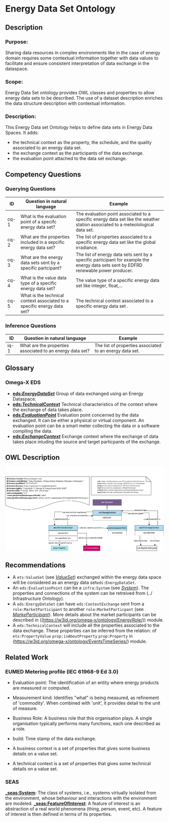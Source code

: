 # Energy Data Set Ontology

## Description
### Purpose:
Sharing data resources in complex environments like in the case of energy domain requires some contextual information together with data values to facilitate and ensure consistent interpretation of data exchange in the dataspace. 
### Scope:
Energy Data Set ontology provides OWL classes and properties to allow energy data sets to be described. The use of a dataset description enriches the data structure description with contextual information.
### Description:
This Energy Data set Ontology helps to define data sets in Energy Data Spaces. It adds:
- the technical context as the property, the schedule, and the quality associated to an energy data set.
- the exchange context as the participants of the data exchange.
- the evaluation point attached to the data set exchange.

## Competency Questions

### Querying Questions
| ID | Question in natural language | Example
|---|---|---|
| cq-1 |What is the evaluation point of a specifc energy data set?  | The evaluation point associated to a specific energy data set like the weather station associated to a meteolological data set.|
| cq-2 |What are the properties included in a sepcific  energy data set?   | The list of properties  associated to a specific energy data set like the global irradiance.|
| cq-3 | What are the energy data sets sent by a specific partcipant?  | The list of energy data sets sent by a specific participant for example the energy data sets sent by EDFRD renewable power producer.|
| cq-4 |  What is the value data type of a specific energy data set?  | The value type of a specific energy data set like integer, float,...|
| cq-5 |  What is the technical context associated to a specific energy data set?  | The technical context associated to a specific energy data set .|
### Inference Questions
| ID | Question in natural language | Example
|---|---|---|
| iq-1| What are the properties associated to an energy data set? | The list of properties associated to an energy data set.|

## Glossary
### Omega-X EDS
* [**eds:_EnergyDataSet_**](https://w3id.org/omega-x/ontology/EnergyDataSet/EnergyDataSet/)
Group of data exchanged using an Energy Dataspace. 
* [**eds:_TechnicalContext_**](https://w3id.org/omega-x/ontology/EnergyDataSet/TechnicalContext/)
Technical characteristics of the context where the exchange of data takes place.
* [**eds:_EvaluationPoint_**](https://w3id.org/omega-x/ontology/EnergyDataSet/EvaluationPoint/)
Evaluation point concerned by the data exchanged. It can be either a physical or virtual component. An evaluation point can be a smart meter collecting the data or a software compiling the data.
* [**eds:_ExchangeContext_**](https://w3id.org/omega-x/ontology/EnergyDataSet/ExchangeContext/)
Exchange context where the exchange of data takes place inluding the source and target particpants of the exchange.
## OWL Description

![Diagram](./EDSModule-v1.0.png)

## Recommendations
- A `ets:ValueSet` (see [_ValueSet_](https://w3id.org/omega-x/ontology/EventstimeSeries/ValueSet/)) exchanged within the energy data space will be considered as an energy data set`eds:EnergyDataSet`. 
- An `eds:EvaluationPoint` can be a `infra:System` (see [_System_](https://w3id.org/omega-x/ontology/Infrastructure/EvaluationPoint/)). The properties and connections of the system can be retreived from (../  Infrastructure Ontology).
- A `eds:EnergyDataSet` can have `eds:ContextExchange` sent from a `role:MarketParticipant` to another `role:MarketParticpant` (see [_MarkeParticipant_](https://w3id.org/omega-x/ontology/EnergyRole/MarketParticipant/)). More details about the market participants can be described in ((https://w3id.org/omega-x/ontology/EnergyRole/)) module.
- A `eds:TechnicalContext` will include all the properties associated to the data exchange. These properties can be inferred from the relation: of `ets:PropertyValue` `prop:isAboutProperty` `prop:Property` in  (https://w3id.org/omega-x/ontology/EventsTimeSeries/) module.
## Related Work
### EUMED Metering profile (IEC 61968-9 Ed 3.0)
* Evaluation point: The identification of an entity where energy products are measured or computed.

* Measurement kind: Identifies "what" is being measured, as refinement of 'commodity'. When
combined with 'unit', it provides detail to the unit of measure.
* Business Role: A business role that this organisation plays. A single organisation
typically performs many functions, each one described as a role.
* build: Time stamp of the data exchange.
* A business context is a set of properties that gives some business details on a value set.
* A technical context is a set of properties that gives some technical details on a value set.

### SEAS
 [**_seas:System**](https://w3id.org/seas/System): The class of systems, i.e., systems virtually isolated from the environment, whose behaviour and interactions with the environment are modeled.
 [**_seas:FeatureOfInterest**](https://w3id.org/seas/FeatureOfInterest): A feature of interest is an abstraction of a real world phenomena (thing, person, event, etc). A feature of interest is then defined in terms of its properties.





